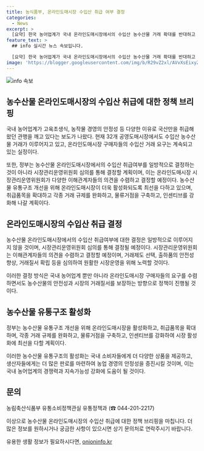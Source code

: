 ```yaml
---
title: 농식품부, 온라인도매시장 수입산 취급 여부 결정
categories:
  - News
excerpt: >
  [요약] 한국 농어업계가 국내 온라인도매시장에서의 수입산 농수산물 거래 확대를 반대하고 있지만, 현재 공영도매시장에서도 수입산 농수산물 거래가 이루어지는 실정이다. 정부는 온라인도매시장 시장관리운영위원회를 통해 수입산 취급여부를 결정할 예정이며, 농수산물 유통구조 개선을 위해 더 많은 취급품목과 물류거점을 구축하고 인센티브를 강화할 계획이다.
feature_text: >
  ## info 실시간 뉴스 속보입니다.

  [요약] 한국 농어업계가 국내 온라인도매시장에서의 수입산 농수산물 거래 확대를 반대하고 있지만, 현재 공영도매시장에서도 수입산 농수산물 거래가 이루어지는 실정이다. 정부는 온라인도매시장 시장관리운영위원회를 통해 수입산 취급여부를 결정할 예정이며, 농수산물 유통구조 개선을 위해 더 많은 취급품목과 물류거점을 구축하고 인센티브를 강화할 계획이다.
image: 'https://blogger.googleusercontent.com/img/b/R29vZ2xl/AVvXsEixyZcFfHzMRdzZMjFBmAUKJYCLCGyLL1o632UiGVXcaFdKo_bkvkuCioo0uUKlGfBVcT3P84aROyZIXSBEx3Aw5nCQ3pTgDom1WDC4m8eifvWiAmWEEVb4x6G_l8C0QH225ldMjyaFvpxGEBGNO37VmDTDMHGhJPq73UglMfDca1-0aw/s1600/blogspot.png'
---
```


<p><img src="https://blogger.googleusercontent.com/img/b/R29vZ2xl/AVvXsEixyZcFfHzMRdzZMjFBmAUKJYCLCGyLL1o632UiGVXcaFdKo_bkvkuCioo0uUKlGfBVcT3P84aROyZIXSBEx3Aw5nCQ3pTgDom1WDC4m8eifvWiAmWEEVb4x6G_l8C0QH225ldMjyaFvpxGEBGNO37VmDTDMHGhJPq73UglMfDca1-0aw/s1600/blogspot.png" alt="info 속보" /></p>

<h2 data-ke-size="size26">농수산물 온라인도매시장의 수입산 취급에 대한 정책 브리핑</h2>

<p>국내 농어업계가 고육초생식, 농작물 경영의 안정성 등 다양한 이유로 국산만을 취급해왔던 관행을 깨고 있다는 보도가 나왔다. 현재 32개 공영도매시장에서도 수입산 농수산물 거래가 이루어지고 있고, 온라인도매시장 구매자들의 수입산 거래 요구는 계속되고 있는 실정이다.</p>

<p data-ke-size="size16">또한, 정부는 농수산물 온라인도매시장에서의 수입산 취급여부를 일방적으로 결정하는 것이 아니라 시장관리운영위원회 심의를 통해 결정할 계획이며, 이는 온라인도매시장 시장관리운영위원회가 다양한 이해관계자들의 의견을 수렴하고 결정할 예정이다. 농수산물 유통구조 개선을 위해 온라인도매시장이 더욱 활성화되도록 최선을 다하고 있으며, 취급품목을 확대하고 각종 거래 규제를 완화하고, 물류거점을 구축하고, 인센티브를 강화해 나갈 계획이다.</p>

<h2 data-ke-size="size26">온라인도매시장의 수입산 취급 결정</h2>

<p>농수산물 온라인도매시장에서의 수입산 취급여부에 대한 결정은 일방적으로 이루어지지 않을 것이며, 시장관리운영위원회 심의를 통해 결정될 예정이다. 시장관리운영위원회는 이해관계자들의 의견을 수렴하고 결정할 예정이며, 거래제도 선택, 출하품의 안전성 향상, 거래질서 확립 등을 심의하여 원활한 시장운영을 위해 노력할 것이다.</p>

<p data-ke-size="size16">이러한 결정 방식은 국내 농어업계 뿐만 아니라 온라인도매시장 구매자들의 요구를 수렴하면서도 농수산물의 안전성과 시장의 거래질서를 보장하는 방향으로 정책이 진행될 것이다.</p>

<h2 data-ke-size="size26">농수산물 유통구조 활성화</h2>

<p>정부는 농수산물 유통구조 개선을 위해 온라인도매시장을 활성화하고, 취급품목을 확대하며, 각종 거래 규제를 완화하고, 물류거점을 구축하고, 인센티브를 강화하여 시장 활성화에 최선을 다할 계획이다.</p>

<p data-ke-size="size16">이러한 농수산물 유통구조의 활성화는 국내 소비자들에게 더 다양한 상품을 제공하고, 생산자들에게는 더 많은 판로를 마련하여 농업 경영의 안정성을 증진시킬 것이며, 이는 국내 농어업계의 경쟁력과 지속가능성 강화에 도움이 될 것이다.</p>

<h2 data-ke-size="size26">문의</h2>

<p data-ke-size="size16">농림축산식품부 유통소비정책관실 유통정책과 (☎ 044-201-2217)</p>

<p>이상으로 농수산물 온라인도매시장의 수입산 취급에 대한 정책 브리핑을 마칩니다. 더 많은 정보를 원하시거나 궁금한 사항이 있으시면 상기 문의처로 연락주시기 바랍니다.</p>
유용한 생활 정보가 필요하시다면, <a href="https://onioninfo.kr" rel="dofollow">onioninfo.kr</a>



